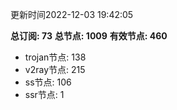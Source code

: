 更新时间2022-12-03 19:42:05

**总订阅: 73**
**总节点: 1009**
**有效节点: 460**
- trojan节点: 138
- v2ray节点: 215
- ss节点: 106
- ssr节点: 1
